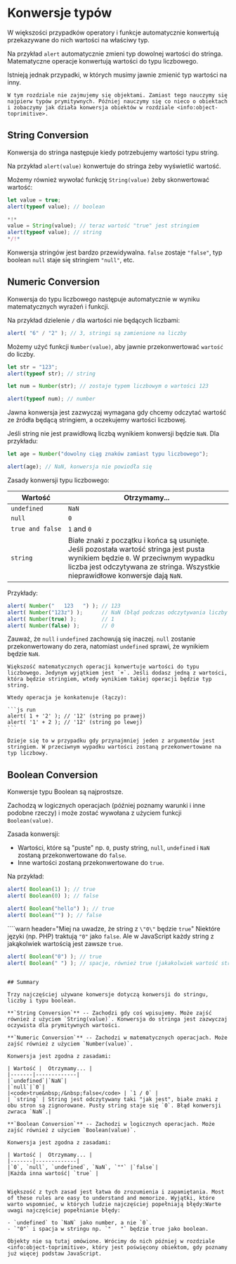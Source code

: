 # Konwersje typów

W większości przypadków operatory i funkcje automatycznie konwertują przekazywane do nich wartości na właściwy typ. 

Na przykład `alert` automatycznie zmieni typ dowolnej wartości do stringa. Matematyczne operacje konwertują wartości do typu liczbowego.

Istnieją jednak przypadki, w których musimy jawnie zmienić typ wartości na inny. 

```smart header="Nie mówimy jeszcze o obiektach"
W tym rozdziale nie zajmujemy się objektami. Zamiast tego nauczymy się najpierw typów prymitywnych. Później nauczymy się co nieco o obiektach i zobaczymy jak działa konwersja obiektów w rozdziale <info:object-toprimitive>.
```

## String Conversion

Konwersja do stringa następuje kiedy potrzebujemy wartości typu string.

Na przykład `alert(value)` konwertuje do stringa żeby wyświetlić wartość.

Możemy również wywołać funkcję `String(value)` żeby skonwertować wartość:

```js run
let value = true;
alert(typeof value); // boolean

*!*
value = String(value); // teraz wartość "true" jest stringiem
alert(typeof value); // string
*/!*
```

Konwersja stringów jest bardzo przewidywalna. `false` zostaje `"false"`, typ boolean `null` staje się stringiem `"null"`, etc.

## Numeric Conversion

Konwersja do typu liczbowego następuje automatycznie w wyniku matematycznych wyrażeń i funkcji.

Na przykład dzielenie `/` dla wartości nie będących liczbami: 

```js run
alert( "6" / "2" ); // 3, stringi są zamienione na liczby
```

Możemy użyć funkcji `Number(value)`, aby jawnie przekonwertować `wartość` do liczby. 

```js run
let str = "123";
alert(typeof str); // string

let num = Number(str); // zostaje typem liczbowym o wartości 123

alert(typeof num); // number
```

Jawna konwersja jest zazwyczaj wymagana gdy chcemy odczytać wartość ze źródła będącą stringiem, a oczekujemy wartości liczbowej.

Jeśli string nie jest prawidłową liczbą wynikiem konwersji będzie `NaN`. Dla przykładu:

```js run
let age = Number("dowolny ciąg znaków zamiast typu liczbowego");

alert(age); // NaN, konwersja nie powiodła się
```

Zasady konwersji typu liczbowego:

| Wartość |  Otrzymamy... |
|---------|-------------|
|`undefined`|`NaN`|
|`null`|`0`|
|<code>true&nbsp;and&nbsp;false</code> | `1` and `0` |
| `string` | Białe znaki z początku i końca są usunięte. Jeśli pozostała wartość stringa jest pusta wynikiem będzie `0`. W przeciwnym wypadku liczba jest odczytywana ze stringa. Wszystkie nieprawidłowe konwersje dają `NaN`. |

Przykłady:

```js run
alert( Number("   123   ") ); // 123
alert( Number("123z") );      // NaN (błąd podczas odczytywania liczby ze stringa "z")
alert( Number(true) );        // 1
alert( Number(false) );       // 0
```

Zauważ, że `null` i `undefined` zachowują się inaczej. `null` zostanie przekonwertowany do zera, natomiast `undefined` sprawi, że wynikiem będzie `NaN`.

````smart header="'+' konkatenuje stringi"
Większość matematycznych operacji konwertuje wartości do typu liczbowego. Jedynym wyjątkiem jest `+`. Jeśli dodasz jedną z wartości, która będzie stringiem, wtedy wynikiem takiej operacji będzie typ string.

Wtedy operacja je konkatenuje (łączy):

```js run
alert( 1 + '2' ); // '12' (string po prawej)
alert( '1' + 2 ); // '12' (string po lewej)
```

Dzieje się to w przypadku gdy przynajmniej jeden z argumentów jest stringiem. W przeciwnym wypadku wartości zostaną przekonwertowane na typ liczbowy.
````

## Boolean Conversion

Konwersje typu Boolean są najprostsze.

Zachodzą w logicznych operacjach (później poznamy warunki i inne podobne rzeczy) i może zostać wywołana z użyciem funkcji `Boolean(value)`.

Zasada konwersji:

- Wartości, które są "puste" np. `0`, pusty string, `null`, `undefined` i `NaN` zostaną przekonwertowane do `false`.
- Inne wartości zostaną przekonwertowane do `true`.

Na przykład:

```js run
alert( Boolean(1) ); // true
alert( Boolean(0) ); // false

alert( Boolean("hello") ); // true
alert( Boolean("") ); // false
```

````warn header="Miej na uwadze, że string z `\"0\"` będzie `true`"
Niektóre języki (np. PHP) traktują `"0"` jako `false`. Ale w JavaScript każdy string z jakąkolwiek wartością jest zawsze `true`.

```js run
alert( Boolean("0") ); // true
alert( Boolean(" ") ); // spacje, również true (jakakolwiek wartość stringowa jest true)
```
````

## Summary

Trzy najczęściej używane konwersje dotyczą konwersji do stringu, liczby i typu boolean.

**`String Conversion`** -- Zachodzi gdy coś wpisujemy. Może zajść również z użyciem `String(value)`. Konwersja do stringa jest zazwyczaj oczywista dla prymitywnych wartości.

**`Numeric Conversion`** -- Zachodzi w matematycznych operacjach. Może zajść również z użyciem `Number(value)`.

Konwersja jest zgodna z zasadami:

| Wartość |  Otrzymamy... |
|-------|-------------|
|`undefined`|`NaN`|
|`null`|`0`|
|<code>true&nbsp;/&nbsp;false</code> | `1 / 0` |
| `string` | String jest odczytywany taki "jak jest", białe znaki z obu stron są zignorowane. Pusty string staje się `0`. Błąd konwersji zwraca `NaN`.|

**`Boolean Conversion`** -- Zachodzi w logicznych operacjach. Może zajść również z użyciem `Boolean(value)`.

Konwersja jest zgodna z zasadami:

| Wartość |  Otrzymamy... |
|-------|-------------|
|`0`, `null`, `undefined`, `NaN`, `""` |`false`|
|Każda inna wartość| `true` |


Większość z tych zasad jest łatwa do zrozumienia i zapamiętania. Most of these rules are easy to understand and memorize. Wyjątki, które warto wspomnieć, w których ludzie najczęściej popełniają błędy:Warte uwagi najczęściej popełnianie błędy:

- `undefined` to `NaN` jako number, a nie `0`.
- `"0"` i spacja w stringu np. `"   "` będzie true jako boolean.

Objekty nie są tutaj omówione. Wrócimy do nich później w rozdziale <info:object-toprimitive>, który jest poświęcony obiektom, gdy poznamy już więcej podstaw JavaScript.